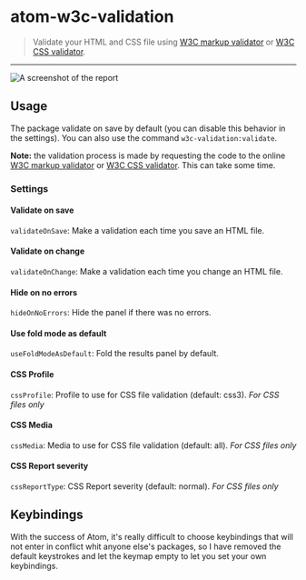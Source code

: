 # atom-w3c-validation

> Validate your HTML and CSS file using [W3C markup validator](http://validator.w3.org/) or [W3C CSS validator](http://http://jigsaw.w3.org/css-validator/).

* * *

![A screenshot of the report](https://raw.githubusercontent.com/leny/atom-w3c-validation/master/caps/report.png)

## Usage

The package validate on save by default (you can disable this behavior in the settings). You can also use the command `w3c-validation:validate`.

**Note:** the validation process is made by requesting the code to the online [W3C markup validator](http://validator.w3.org/) or [W3C CSS validator](http://http://jigsaw.w3.org/css-validator/). This can take some time.

### Settings

#### Validate on save

`validateOnSave`: Make a validation each time you save an HTML file.

#### Validate on change

`validateOnChange`: Make a validation each time you change an HTML file.

#### Hide on no errors

`hideOnNoErrors`: Hide the panel if there was no errors.

#### Use fold mode as default

`useFoldModeAsDefault`: Fold the results panel by default.

#### CSS Profile

`cssProfile`: Profile to use for CSS file validation (default: css3). *For CSS files only*

#### CSS Media

`cssMedia`: Media to use for CSS file validation (default: all). *For CSS files only*

#### CSS Report severity

`cssReportType`: CSS Report severity (default: normal). *For CSS files only*

## Keybindings

With the success of Atom, it's really difficult to choose keybindings that will not enter in conflict whit anyone else's packages, so I have removed the default keystrokes and let the keymap empty to let you set your own keybindings.

